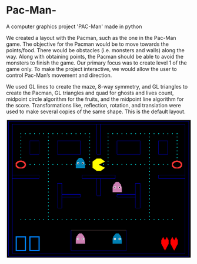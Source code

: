 # Pac-Man-
A computer graphics project 'PAC-Man' made in python

We created a layout with the Pacman, such as the one in the Pac-Man game. The objective for the Pacman would be to move towards the points/food. There would be obstacles (i.e. monsters and walls) along the way. Along with obtaining points, the Pacman should be able to avoid the monsters to finish the game. Our primary focus was to create level 1 of the game only. To make the project interactive, we would allow the user to control Pac-Man’s movement and direction.

We used GL lines to create the maze, 8-way symmetry, and GL triangles to create the Pacman, GL triangles and quad for ghosts and lives count, midpoint circle algorithm for the fruits, and the midpoint line algorithm for the score. Transformations like, reflection, rotation, and translation were used to make several copies of the same shape. This is the default layout.

![Pac-Man.png](https://github.com/shaira5646/Pac-Man/blob/40dd93c1b0e29dc8af99b89b0cad9106be3c730f/Screenshots/Pac-Man.png?raw=true)
